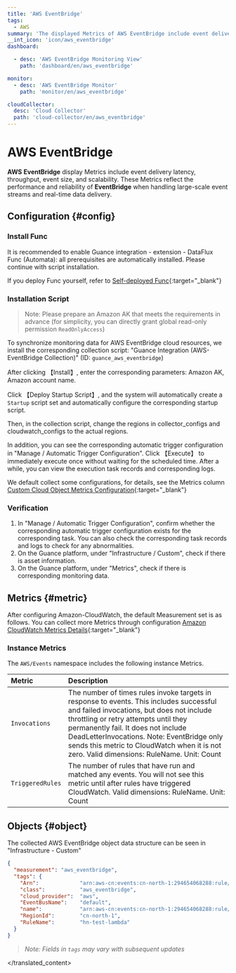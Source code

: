 ```yaml
---
title: 'AWS EventBridge'
tags: 
  - AWS
summary: 'The displayed Metrics of AWS EventBridge include event delivery latency, throughput, event size, and scalability. These Metrics reflect the performance and reliability of EventBridge when handling large-scale event streams and real-time data delivery.'
__int_icon: 'icon/aws_eventbridge'
dashboard:

  - desc: 'AWS EventBridge Monitoring View'
    path: 'dashboard/en/aws_eventbridge'

monitor:
  - desc: 'AWS EventBridge Monitor'
    path: 'monitor/en/aws_eventbridge'

cloudCollector:
  desc: 'Cloud Collector'
  path: 'cloud-collector/en/aws_eventbridge'
---
```



<!-- markdownlint-disable MD025 -->
# AWS EventBridge
<!-- markdownlint-enable -->

**AWS** **EventBridge** display Metrics include event delivery latency, throughput, event size, and scalability. These Metrics reflect the performance and reliability of **EventBridge** when handling large-scale event streams and real-time data delivery.


## Configuration {#config}

### Install Func

It is recommended to enable Guance integration - extension - DataFlux Func (Automata): all prerequisites are automatically installed. Please continue with script installation.

If you deploy Func yourself, refer to [Self-deployed Func](https://func.guance.com/doc/script-market-guance-integration/){:target="_blank"}

### Installation Script

> Note: Please prepare an Amazon AK that meets the requirements in advance (for simplicity, you can directly grant global read-only permission `ReadOnlyAccess`)

To synchronize monitoring data for AWS EventBridge cloud resources, we install the corresponding collection script: "Guance Integration (AWS-EventBridge Collection)" (ID: `guance_aws_eventbridge`)

After clicking 【Install】, enter the corresponding parameters: Amazon AK, Amazon account name.

Click 【Deploy Startup Script】, and the system will automatically create a `Startup` script set and automatically configure the corresponding startup script.

Then, in the collection script, change the regions in collector_configs and cloudwatch_configs to the actual regions.

In addition, you can see the corresponding automatic trigger configuration in "Manage / Automatic Trigger Configuration". Click 【Execute】 to immediately execute once without waiting for the scheduled time. After a while, you can view the execution task records and corresponding logs.

We default collect some configurations, for details, see the Metrics column [Custom Cloud Object Metrics Configuration](https://func.guance.com/doc/script-market-guance-aws-cloudwatch/){:target="_blank"}


### Verification

1. In "Manage / Automatic Trigger Configuration", confirm whether the corresponding automatic trigger configuration exists for the corresponding task. You can also check the corresponding task records and logs to check for any abnormalities.
2. On the Guance platform, under "Infrastructure / Custom", check if there is asset information.
3. On the Guance platform, under "Metrics", check if there is corresponding monitoring data.

## Metrics {#metric}
After configuring Amazon-CloudWatch, the default Measurement set is as follows. You can collect more Metrics through configuration [Amazon CloudWatch Metrics Details](https://docs.aws.amazon.com/zh_cn/eventbridge/latest/userguide/eb-monitoring.html){:target="_blank"}

### Instance Metrics

The `AWS/Events` namespace includes the following instance Metrics.

| Metric                     | Description                                                         |
|:-----------------------| :----------------------------------------------------------- |
| `Invocations`          | The number of times rules invoke targets in response to events. This includes successful and failed invocations, but does not include throttling or retry attempts until they permanently fail. It does not include DeadLetterInvocations. Note: EventBridge only sends this metric to CloudWatch when it is not zero. Valid dimensions: RuleName. Unit: Count |
| `TriggeredRules`       | The number of rules that have run and matched any events. You will not see this metric until after rules have triggered CloudWatch. Valid dimensions: RuleName. Unit: Count|
## Objects {#object}

The collected AWS EventBridge object data structure can be seen in "Infrastructure - Custom"

```json
{
  "measurement": "aws_eventbridge",
  "tags": {
    "Arn":             "arn:aws-cn:events:cn-north-1:294654068288:rule/hn-test-lambda",
    "class":           "aws_eventbridge",
    "cloud_provider":  "aws",
    "EventBusName":    "default",
    "name":            "arn:aws-cn:events:cn-north-1:294654068288:rule/hn-test-lambda",
    "RegionId":        "cn-north-1",
    "RuleName":        "hn-test-lambda"
  }
}
```

> *Note: Fields in `tags` may vary with subsequent updates*

</translated_content>